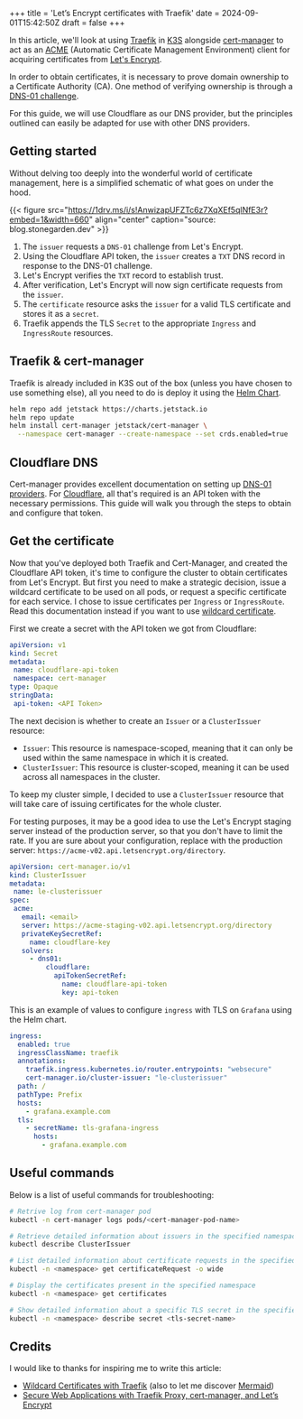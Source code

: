 +++
title = 'Let’s Encrypt certificates with Traefik'
date = 2024-09-01T15:42:50Z
draft = false
+++

In this article, we'll look at using [Traefik](https://traefik.io/) in [K3S](https://k3s.io/) alongside [cert-manager](https://cert-manager.io/) to act as an [ACME](https://en.wikipedia.org/wiki/Automatic_Certificate_Management_Environment) (Automatic Certificate Management Environment) client for acquiring certificates from [Let's Encrypt](https://letsencrypt.org/).

In order to obtain certificates, it is necessary to prove domain ownership to a Certificate Authority (CA). One method of verifying ownership is through a [DNS-01 challenge](https://letsencrypt.org/docs/challenge-types/#dns-01-challenge).

For this guide, we will use Cloudflare as our DNS provider, but the principles outlined can easily be adapted for use with other DNS providers.

## Getting started

Without delving too deeply into the wonderful world of certificate management, here is a simplified schematic of what goes on under the hood.

<!--
flowchart RL
    subgraph LE[Let's Encrypt]
        CA
    end

    subgraph Cloudflare
        TXT
    end

    subgraph Issuer
        Token[API Token]
    end

    subgraph Certificate
        TLS[TLS Secret]
    end

    subgraph Traefik
        Ingress
    end

    Issuer --\> |1| LE
    Token --\> |2| TXT
    LE --\> |3 - DNS-01| Cloudflare
    CA --\> |4| Issuer
    Certificate --\> |5| Issuer
    Traefik --\> |6| TLS
-->

{{< figure src="https://1drv.ms/i/s!AnwizapUFZTc6z7XqXEf5qlNfE3r?embed=1&width=660" align="center" caption="source: blog.stonegarden.dev" >}}

1. The `issuer` requests a `DNS-01` challenge from Let's Encrypt.
1. Using the Cloudflare API token, the `issuer` creates a `TXT` DNS record in response to the DNS-01 challenge.
1. Let's Encrypt verifies the `TXT` record to establish trust.
1. After verification, Let's Encrypt will now sign certificate requests from the `issuer`.
1. The `certificate` resource asks the `issuer` for a valid TLS certificate and stores it as a `secret`.
1. Traefik appends the TLS `Secret` to the appropriate `Ingress` and `IngressRoute` resources.

## Traefik & cert-manager

Traefik is already included in K3S out of the box (unless you have chosen to use something else), all you need to do is deploy it using the [Helm Chart](https://helm.sh/docs/topics/charts/).

```sh
helm repo add jetstack https://charts.jetstack.io
helm repo update
helm install cert-manager jetstack/cert-manager \
  --namespace cert-manager --create-namespace --set crds.enabled=true
```

## Cloudflare DNS

Cert-manager provides excellent documentation on setting up [DNS-01 providers](https://cert-manager.io/docs/configuration/acme/dns01/). For [Cloudflare](https://cert-manager.io/docs/configuration/acme/dns01/cloudflare/), all that's required is an API token with the necessary permissions. This guide will walk you through the steps to obtain and configure that token.

## Get the certificate

Now that you've deployed both Traefik and Cert-Manager, and created the Cloudflare API token, it's time to configure the cluster to obtain certificates from Let's Encrypt. But first you need to make a strategic decision, issue a wildcard certificate to be used on all pods, or request a specific certificate for each service. I chose to issue certificates per `Ingress` or `IngressRoute`. Read this documentation instead if you want to use [wildcard certificate](https://github.com/traefik/traefik-helm-chart/blob/master/EXAMPLES.md#provide-default-certificate-with-cert-manager-and-cloudflare-dns).

First we create a secret with the API token we got from Cloudflare:

```yaml
apiVersion: v1
kind: Secret
metadata:
 name: cloudflare-api-token
 namespace: cert-manager
type: Opaque
stringData:
 api-token: <API Token>
```

The next decision is whether to create an `Issuer` or a `ClusterIssuer` resource:

* `Issuer`: This resource is namespace-scoped, meaning that it can only be used within the same namespace in which it is created.
* `ClusterIssuer`: This resource is cluster-scoped, meaning it can be used across all namespaces in the cluster.

To keep my cluster simple, I decided to use a `ClusterIssuer` resource that will take care of issuing certificates for the whole cluster.

For testing purposes, it may be a good idea to use the Let's Encrypt staging server instead of the production server, so that you don't have to limit the rate.
If you are sure about your configuration, replace with the production server: `https://acme-v02.api.letsencrypt.org/directory`.

```yaml
apiVersion: cert-manager.io/v1
kind: ClusterIssuer
metadata:
 name: le-clusterissuer
spec:
 acme:
   email: <email>
   server: https://acme-staging-v02.api.letsencrypt.org/directory
   privateKeySecretRef:
     name: cloudflare-key
   solvers:
     - dns01:
         cloudflare:
           apiTokenSecretRef:
             name: cloudflare-api-token
             key: api-token
```

This is an example of values to configure `ingress` with TLS on `Grafana` using the Helm chart.

```yaml
ingress:
  enabled: true
  ingressClassName: traefik
  annotations:
    traefik.ingress.kubernetes.io/router.entrypoints: "websecure"
    cert-manager.io/cluster-issuer: "le-clusterissuer"
  path: /
  pathType: Prefix
  hosts:
    - grafana.example.com
  tls:
    - secretName: tls-grafana-ingress
      hosts:
        - grafana.example.com
```

## Useful commands

Below is a list of useful commands for troubleshooting:

```sh
# Retrive log from cert-manager pod
kubectl -n cert-manager logs pods/<cert-manager-pod-name>

# Retrieve detailed information about issuers in the specified namespace
kubectl describe ClusterIssuer

# List detailed information about certificate requests in the specified namespace
kubectl -n <namespace> get certificateRequest -o wide

# Display the certificates present in the specified namespace
kubectl -n <namespace> get certificates

# Show detailed information about a specific TLS secret in the specified namespace
kubectl -n <namespace> describe secret <tls-secret-name>
```

## Credits

I would like to thanks for inspiring me to write this article:

- [Wildcard Certificates with Traefik](https://blog.stonegarden.dev/articles/2023/12/traefik-wildcard-certificates/) (also to let me discover [Mermaid](https://mermaid.live))
- [Secure Web Applications with Traefik Proxy, cert-manager, and Let’s Encrypt](https://traefik.io/blog/secure-web-applications-with-traefik-proxy-cert-manager-and-lets-encrypt/)
